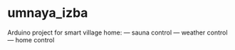 # umnaya_izba
Arduino project for smart village home:
— sauna control
— weather control
— home control
